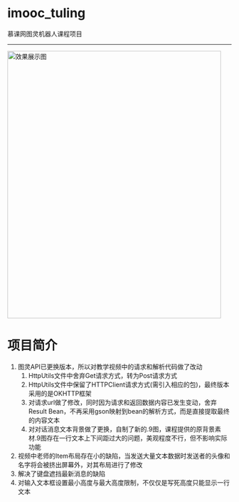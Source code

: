 # imooc_tuling
慕课网图灵机器人课程项目<hr/>
<img src="https://github.com/zb-tjw/imooc_tuling/blob/master/images/shotImg.png" width="480" height="600" alt="效果展示图"/>
<br/>
# 项目简介
1. 图灵API已更换版本，所以对教学视频中的请求和解析代码做了改动
   1. HttpUtils文件中舍弃Get请求方式，转为Post请求方式
   2. HttpUtils文件中保留了HTTPClient请求方式(需引入相应的包)，最终版本采用的是OKHTTP框架
   3. 对请求url做了修改，同时因为请求和返回数据内容已发生变动，舍弃Result Bean，不再采用gson映射到bean的解析方式，而是直接提取最终的内容文本
   4. 对对话消息文本背景做了更换，自制了新的.9图，课程提供的原背景素材.9图存在一行文本上下间距过大的问题，美观程度不行，但不影响实际功能
2. 视频中老师的Item布局存在小的缺陷，当发送大量文本数据时发送者的头像和名字将会被挤出屏幕外，对其布局进行了修改
3. 解决了键盘遮挡最新消息的缺陷
4. 对输入文本框设置最小高度与最大高度限制，不仅仅是写死高度只能显示一行文本
